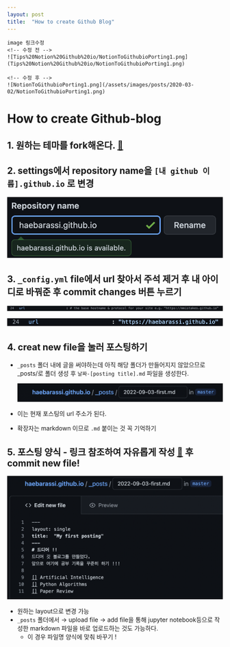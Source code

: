 ```yaml
---
layout: post
title:  "How to create Github Blog"
---
```


```
image 링크수정
<!-- 수정 전 -->
![Tips%20Notion%20Github%20io/NotionToGithubioPorting1.png](Tips%20Notion%20Github%20io/NotionToGithubioPorting1.png)

<!-- 수정 후 -->
![NotionToGithubioPorting1.png](/assets/images/posts/2020-03-02/NotionToGithubioPorting1.png)
```

# How to create Github-blog

## 1. 원하는 테마를 fork해온다. [🔗](https://github.com/topics/jekyll-theme)

## 2. settings에서 repository name을 `[내 github 이름].github.io` 로 변경

![Untitled](/assets/images/posts/2022-09-03/Untitled.png)

## 3. `_config.yml` file에서 url 찾아서 주석 제거 후 내 아이디로 바꿔준 후 commit changes 버튼 누르기

![Untitled](/assets/images/posts/2022-09-03/Untitled%201.png)

![Untitled](/assets/images/posts/2022-09-03/Untitled%202.png)

## 4. creat new file을 눌러 포스팅하기

- `_posts` 폴더 내에 글을 써야하는데 아직 해당 폴더가 만들어지지 않았으므로 _posts/로 폴더 생성 후 `날짜-[posting title].md` 파일을 생성한다.
    
    ![Untitled](/assets/images/posts/2022-09-03/Untitled%203.png)
    
- 이는 현재 포스팅의 url 주소가 된다.
- 확장자는 markdown 이므로 `.md` 붙이는 것 꼭 기억하기

## 5. 포스팅 양식 - 링크 참조하여 자유롭게 작성 [🔗](https://jekyllrb.com/docs/posts/) 후 commit new file!

![Untitled](/assets/images/posts/2022-09-03/Untitled%204.png)

- 원하는 layout으로 변경 가능
- `_posts` 폴더에서 → upload file → add file을 통해 jupyter notebook등으로 작성한 markdown 파일을 바로 업로드하는 것도 가능하다.
    - 이 경우 파일명 양식에 맞춰 바꾸기 !